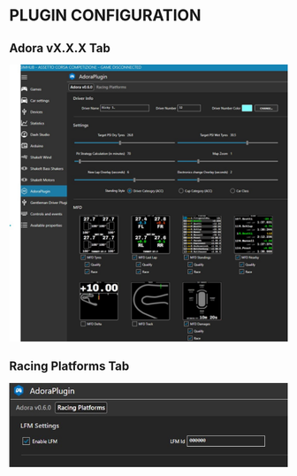 # PLUGIN CONFIGURATION
## Adora vX.X.X Tab
![Main Tab](/src/images/docs/plugin.jpg)

## Racing Platforms Tab
![Racing Platforms](/src/images/docs/racing_platform.jpg)